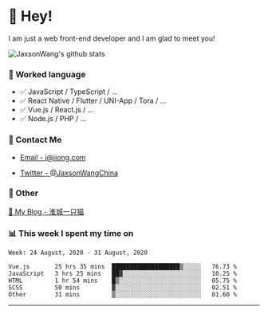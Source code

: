 # 👋 Hey!

I am just a web front-end developer and I am glad to meet you!

![JaxsonWang's github stats](https://github-readme-stats.vercel.app/api?username=JaxsonWang&&show_icons=true&&title_color=1abc9c&&icon_color=1abc9c)


### 📝 Worked language

- ✅ JavaScript / TypeScript / ...
- ✅ React Native / Flutter / UNI-App / Tora / ...
- ✅ Vue.js / React.js / ...
- ✅ Node.js / PHP / ...

### 📮 Contact Me

- [Email - i@iiong.com](mailto:i@iiong.com)

- [Twitter - @JaxsonWangChina](https://twitter.com/JaxsonWangChina)

### 🤪 Other

[📌 My Blog - 淮城一只猫](https://iiong.com)

### 📊 This week I spent my time on

<!--START_SECTION:waka-->
```text
Week: 24 August, 2020 - 31 August, 2020

Vue.js       25 hrs 35 mins  ███████████████████▒░░░░░   76.73 % 
JavaScript   3 hrs 25 mins   ██▓░░░░░░░░░░░░░░░░░░░░░░   10.25 % 
HTML         1 hr 54 mins    █▒░░░░░░░░░░░░░░░░░░░░░░░   05.75 % 
SCSS         50 mins         ▓░░░░░░░░░░░░░░░░░░░░░░░░   02.51 % 
Other        31 mins         ▒░░░░░░░░░░░░░░░░░░░░░░░░   01.60 % 
```
<!--END_SECTION:waka-->

---
